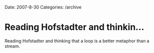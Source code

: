 Date: 2007-8-30
Categories: /archive

# Reading Hofstadter and thinkin…

Reading Hofstadter and thinking that a loop is a better metaphor than a stream.

